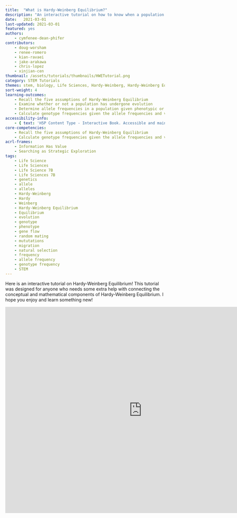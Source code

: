 ```yaml
---
title:  "What is Hardy-Weinberg Equilibrium?"
description: "An interactive tutorial on how to know when a population is in Hardy-Weinberg Equilibrium!"
date:   2021-03-01
last-updated: 2021-03-01
featured: yes
authors:
    - cymfenee-dean-phifer
contributors:
    - doug-worsham
    - renee-romero
    - kian-ravaei
    - jake-arakawa
    - chris-lopez
    - xinjian-cen
thumbnail: /assets/tutorials/thumbnails/HWETutorial.png
category: STEM Tutorials
themes: stem, biology, Life Sciences, Hardy-Weinberg, Hardy-Weinberg Equilibrium, allele frequency, genotype frequency, evolution
sort-weight: 4
learning-outcomes:
    - Recall the five assumptions of Hardy-Weinberg Equilibrium
    - Examine whether or not a population has undergone evolution
    - Determine allele frequencies in a population given phenotypic or genotypic data
    - Calculate genotype frequencies given the allele frequencies and vice versa
accessibility-info:
    - { text: 'H5P Content Type - Interactive Book. Accessible and maintained by H5P core development team', date: '2021-03-01', url: 'https://h5p.org/documentation/installation/content-type-accessibility' }
core-competencies:
    - Recall the five assumptions of Hardy-Weinberg Equilibrium
    - Calculate genotype frequencies given the allele frequencies and vice versa
acrl-frames:
    - Information Has Value
    - Searching as Strategic Exploration
tags:
    - Life Science
    - Life Sciences
    - Life Science 7B
    - Life Sciences 7B
    - genetics
    - allele
    - alleles
    - Hardy-Weinberg
    - Hardy
    - Weinberg
    - Hardy-Weinberg Equilibrium
    - Equilibrium
    - evolution
    - genotype
    - phenotype
    - gene flow
    - random mating
    - mututations
    - migration
    - natural selection
    - frequency
    - allele frequency
    - genotype frequency
    - STEM
---
```

Here is an interactive tutorial on Hardy-Weinberg Equilibrium! This tutorial was designed for anyone who needs some extra help with connecting the conceptual and mathematical components of Hardy-Weinberg Equilibrium. I hope you enjoy and learn something new!

<iframe src="https://ccle.ucla.edu/mod/hvp/embed.php?id=3639345" width="862" height="651" frameborder="0" allowfullscreen="allowfullscreen"></iframe><script src="https://ccle.ucla.edu/mod/hvp/library/js/h5p-resizer.js" charset="UTF-8"></script>
